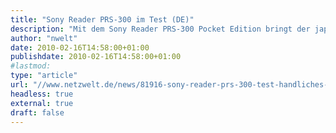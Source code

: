 ```yaml
---
title: "Sony Reader PRS-300 im Test (DE)"
description: "Mit dem Sony Reader PRS-300 Pocket Edition bringt der japanische Hersteller ein besonders handliches Lesegerät für elektronische Bücher auf den Markt."
author: "nwelt"
date: 2010-02-16T14:58:00+01:00
publishdate: 2010-02-16T14:58:00+01:00
#lastmod: 
type: "article"
url: "//www.netzwelt.de/news/81916-sony-reader-prs-300-test-handliches-lesegeraet.html"
headless: true
external: true
draft: false
---
```


